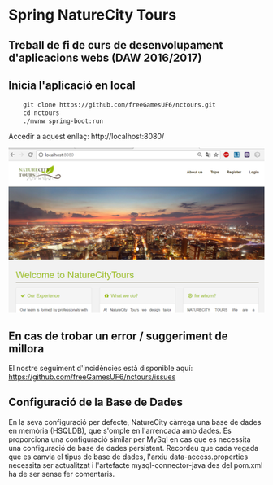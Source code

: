 # Spring NatureCity Tours
## Treball de fi de curs de desenvolupament d'aplicacions webs (DAW 2016/2017)
## Inicia l'aplicació en local

```
	git clone https://github.com/freeGamesUF6/nctours.git
	cd nctours
	./mvnw spring-boot:run
```

Accedir a aquest enllaç: http://localhost:8080/

<img width="1042" alt="nctours-screenshot" src="https://raw.githubusercontent.com/freeGamesUF6/nctours/5d15f1abf21edb047558188be700b8dd3c760680/src/main/resources/static/resources/images/nctorus.PNG">

## En cas de trobar un error / suggeriment de millora

El nostre seguiment d'incidències està disponible aquí: https://github.com/freeGamesUF6/nctours/issues

## Configuració de la Base de Dades

En la seva configuració per defecte, NatureCity càrrega una base de dades en memòria (HSQLDB), que s'omple en l'arrencada amb dades. Es proporciona una configuració similar per MySql en cas que es necessita una configuració de base de dades persistent. Recordeu que cada vegada que es canvia el tipus de base de dades, l'arxiu data-access.properties necessita ser actualitzat i l'artefacte mysql-connector-java des del pom.xml ha de ser sense fer comentaris.
